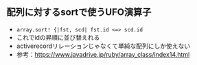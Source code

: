 ## 配列に対するsortで使うUFO演算子
- `array.sort! {|fst, scd| fst.id <=> scd.id`
- これでidの昇順に並び替えれる
- activerecordリレーションじゃなくて単純な配列にしか使えない
- 参考：https://www.javadrive.jp/ruby/array_class/index14.html
